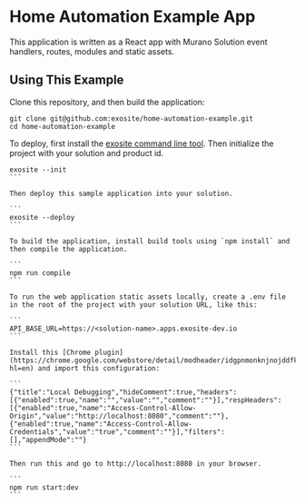 Home Automation Example App
==================

This application is written as a React app with Murano Solution event handlers, routes, modules and static assets.


Using This Example
------------------


Clone this repository, and then build the application:

```
git clone git@github.com:exosite/home-automation-example.git
cd home-automation-example
```

To deploy, first install the [exosite command line tool](http://beta-docs.exosite.com/murano/exosite-cli/). Then initialize the project with your solution and product id.

````
exosite --init
```

Then deploy this sample application into your solution.

```
exosite --deploy
```

To build the application, install build tools using `npm install` and then compile the application.

```
npm run compile
```

To run the web application static assets locally, create a .env file in the root of the project with your solution URL, like this:

```
API_BASE_URL=https://<solution-name>.apps.exosite-dev.io
```

Install this [Chrome plugin](https://chrome.google.com/webstore/detail/modheader/idgpnmonknjnojddfkpgkljpfnnfcklj/related?hl=en) and import this configuration:

```
{"title":"Local Debugging","hideComment":true,"headers":[{"enabled":true,"name":"","value":"","comment":""}],"respHeaders":[{"enabled":true,"name":"Access-Control-Allow-Origin","value":"http://localhost:8080","comment":""},{"enabled":true,"name":"Access-Control-Allow-Credentials","value":"true","comment":""}],"filters":[],"appendMode":""}
```

Then run this and go to http://localhost:8080 in your browser.

```
npm run start:dev
```
